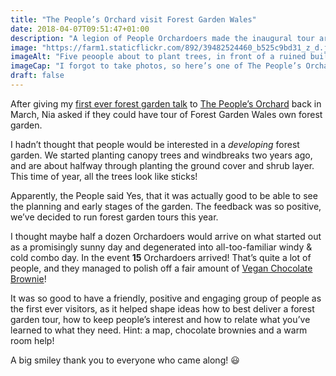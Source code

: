 ```yaml
---
title: "The People’s Orchard visit Forest Garden Wales"
date: 2018-04-07T09:51:47+01:00
description: "A legion of People Orchardoers made the inaugural tour around Forest Garden Wales"
image: "https://farm1.staticflickr.com/892/39482524460_b525c9bd31_z_d.jpg"
imageAlt: "Five peoople about to plant trees, in front of a ruined building"
imageCap: "I forgot to take photos, so here’s one of The People’s Orchard back in St Dogmaels"
draft: false
---
```


After giving my [first ever forest garden talk](https://www.forestgarden.wales/talks/intro/#1) to [The People’s Orchard](https://www.facebook.com/peoplesorchardstdogs/) back in March, Nia asked if they could have tour of Forest Garden Wales own forest garden.

I hadn’t thought that people would be interested in a _developing_ forest garden. We started planting canopy trees and windbreaks two years ago, and are about halfway through planting the ground cover and shrub layer. This time of year, all the trees look like sticks!

Apparently, the People said Yes, that it was actually good to be able to see the planning and early stages of the garden. The feedback was so positive, we’ve decided to run forest garden tours this year.

I thought maybe half a dozen Orchardoers would arrive on what started out as a promisingly sunny day and degenerated into all-too-familiar windy & cold combo day. In the event **15** Orchardoers arrived! That’s quite a lot of people, and they managed to polish off a fair amount of [Vegan Chocolate Brownie](http://simp.ly/publish/L624C8)!

It was so good to have a friendly, positive and engaging group of people as the first ever visitors, as it helped shape ideas how to best deliver a forest garden tour, how to keep people’s interest and how to relate what you’ve learned to what they need. Hint: a map, chocolate brownies and a warm room help!

A big smiley thank you to everyone who came along! 😃

